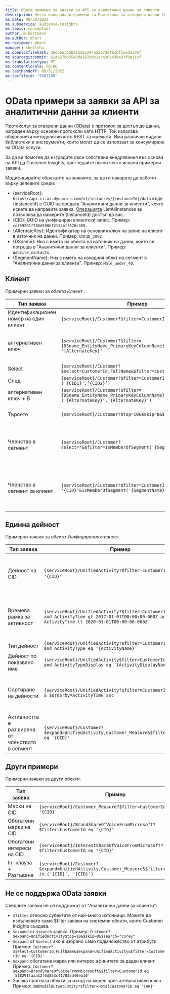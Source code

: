 ```yaml
---
title: OData примери за заявки за API за аналитични данни за клиенти
description: Често използвани примери за Протокола за отворени данни (OData) за заявка на API за аналитични данни на клиента за преглед на данни.
ms.date: 08/30/2022
ms.subservice: audience-insights
ms.topic: conceptual
author: m-hartmann
ms.author: mhart
ms.reviewer: mhart
manager: shellyha
ms.openlocfilehash: 26e56a3bab01ba55284a52e72efbcbfbaadaad6f
ms.sourcegitcommit: 624b27bb65a0de1970dc1ac436643b493f0a31cf
ms.translationtype: MT
ms.contentlocale: bg-BG
ms.lasthandoff: 08/31/2022
ms.locfileid: "9387189"
---
```

# <a name="odata-query-examples-for-customer-insights-apis"></a>OData примери за заявки за API за аналитични данни за клиенти

Протоколът за отворени данни (OData) е протокол за достъп до данни, изграден върху основни протоколи като HTTP. Той използва общоприети методологии като REST за мрежата. Има различни видове библиотеки и инструменти, които могат да се използват за консумиране на OData услуги.

За да ви помогне да изградите свои собствени внедрявания въз основа на API [на](apis.md) Customer Insights, прегледайте някои често искани примерни заявки.

Модифицирайте образците на заявките, за да ги накарате да работят върху целевите среди:

- {serviceRoot}: `https://api.ci.ai.dynamics.com/v1/instances/{instanceId}/data` къде {instanceId} е GUID на средата "Аналитични данни за клиенти", която искате да направите заявка. [Операцията](https://developer.ci.ai.dynamics.com/api-details#api=CustomerInsights&operation=Get-all-instances) ListAllInstances ви позволява да намерите {InstanceId} достъп до вас.
- {CID}: GUID на унифициран клиентски запис. Пример: `ce759201f786d590bf2134bff576c369`.
- {AlternateKey}: Идентификатор на основния ключ на запис на клиент в източник на данни. Пример: `CNTID_1002`
- {DSname}: Низ с името на обекта на източник на данни, който се погръща в "Аналитични данни за клиенти". Пример: `Website_contacts`.
- {SegmentName}: Низ с името на изходния обект на сегмент в "Аналитични данни за клиенти". Пример: `Male_under_40`.

## <a name="customer"></a>Клиент

Примерни заявки за *обекта Клиент* .

|Тип заявка |Пример  | Бележка  |
|---------|---------|---------|
|Идентификационен номер на един клиент     | `{serviceRoot}/Customer?$filter=CustomerId eq '{CID}'`          |  |
|алтернативен ключ    | `{serviceRoot}/Customer?$filter={DSname_EntityName_PrimaryKeyColumnName} eq '{AlternateKey}'`         |  Алтернативните ключове се запазват в унифицирания обект клиент       |
|Select   | `{serviceRoot}/Customer?$select=CustomerId,FullName&$filter=customerid eq '1'`        |         |
|След    | `{serviceRoot}/Customer?$filter=CustomerId in ('{CID1}',’{CID2}’)`        |         |
|алтернативен ключ + В   | `{serviceRoot}/Customer?$filter={DSname_EntityName_PrimaryKeyColumnName} in ('{AlternateKey}','{AlternateKey}')`         |         |
|Търсете  | `{serviceRoot}/Customer?$top=10&$skip=0&$search="string"`        |   Връща топ 10 резултати за низ за търсене      |
|Членство в сегмент  | `{serviceRoot}/Customer?select=*&$filter=IsMemberOfSegment('{SegmentName}')&$top=10`     | Връща предварително зададен брой редове от обекта за сегментиране.      |
|Членство в сегмент за клиент | `{serviceRoot}/Customer?$filter=CustomerId eq '{CID}'&IsMemberOfSegment('{SegmentName}')`     | Връща потребителския профил на клиента, ако е член на дадения сегмент     |

## <a name="unified-activity"></a>Единна дейност

Примерни заявки за *обекта Унифициранаактивност* .

|Тип заявка |Пример  | Бележка  |
|---------|---------|---------|
|Дейност на CID     | `{serviceRoot}/UnifiedActivity?$filter=CustomerId eq '{CID}'`          | Изброява дейности на конкретен профил на клиент |
|Времева рамка за активност    | `{serviceRoot}/UnifiedActivity?$filter=CustomerId eq '{CID}' and ActivityTime gt 2017-01-01T00:00:00.000Z and ActivityTime lt 2020-01-01T00:00:00.000Z`     |  Дейности на клиентски профил във времева рамка       |
|Тип дейност    |   `{serviceRoot}/UnifiedActivity?$filter=CustomerId eq '{CID}' and ActivityType eq '{ActivityName}'`        |         |
|Дейност по показвано име     | `{serviceRoot}/UnifiedActivity$filter=CustomerId eq ‘{CID}’ and ActivityTypeDisplay eq ‘{ActivityDisplayName}’`        | |
|Сортиране на дейности    | `{serviceRoot}/UnifiedActivity?$filter=CustomerId eq ‘{CID}’ & $orderby=ActivityTime asc`     |  Сортиране на дейности възходящи или низходящи       |
|Активността е разширена от членството в сегмент  |   `{serviceRoot}/Customer?$expand=UnifiedActivity,Customer_Measure&$filter=CustomerId eq '{CID}'`     |         |

## <a name="other-examples"></a>Други примери

Примерни заявки за други обекти.

|Тип заявка |Пример  | Бележка  |
|---------|---------|---------|
|Мерки на CID    | `{serviceRoot}/Customer_Measure?$filter=CustomerId eq '{CID}'`          |  |
|Обогатени марки на CID    | `{serviceRoot}/BrandShareOfVoiceFromMicrosoft?$filter=CustomerId eq '{CID}'`  |       |
|Обогатени интереси на CID    |   `{serviceRoot}/InterestShareOfVoiceFromMicrosoft?$filter=CustomerId eq '{CID}'`       |         |
|In-клауза + Разгъване     | `{serviceRoot}/Customer?$expand=UnifiedActivity,Customer_Measure&$filter=CustomerId in ('{CID}', '{CID}')`         | |

## <a name="not-supported-odata-queries"></a>Не се поддържа OData заявки

Следните заявки не се поддържат от "Аналитични данни за клиенти":

- `$filter` относно субектите от най-много източници. Можете да изпълнявате само $filter заявки на системни обекти, които Customer Insights създава.
- `$expand` от `$search` заявка. Пример: `Customer?$expand=UnifiedActivity$top=10&$skip=0&$search="corey"`
- `$expand` от `$select` ако е избрано само подмножество от атрибути. Пример: `Customer?$select=CustomerId,FullName&$expand=UnifiedActivity&$filter=CustomerId eq '{CID}'`
- `$expand` обогатена марка или интерес афинитети за даден клиент. Пример: `Customer?$expand=BrandShareOfVoiceFromMicrosoft&$filter=CustomerId eq '518291faaa12f6d853c417835d40eb10'`
- Заявка прогноза обекти за изход на модел чрез алтернативен ключ. Пример: `OOBModelOutputEntity?$filter=HotelCustomerID eq '{AK}'`
